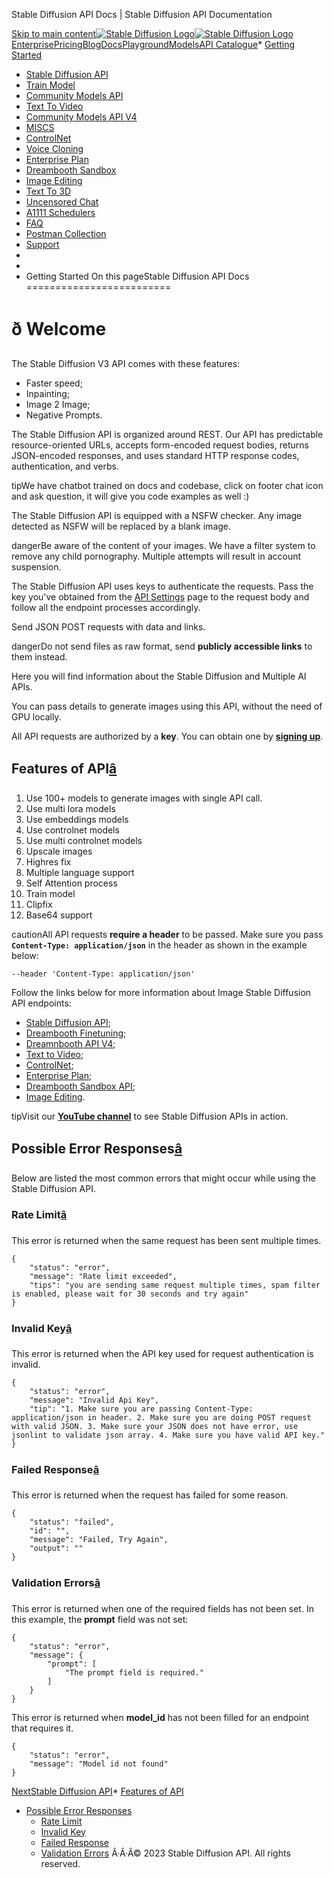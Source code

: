 




Stable Diffusion API Docs \| Stable Diffusion API Documentation








[Skip to main content](#docusaurus_skipToContent_fallback)[![Stable Diffusion Logo](/docs/img/SD-logo.png)![Stable Diffusion Logo](/docs/img/SD-logo.png)](https://stablediffusionapi.com)[Enterprise](https://stablediffusionapi.com/enterprise)[Pricing](https://stablediffusionapi.com/#pricing)[Blog](https://stablediffusionapi.com/blog)[Docs](https://stablediffusionapi.com/docs)[Playground](https://stablediffusionapi.com/playground)[Models](https://stablediffusionapi.com/models)[API Catalogue](https://stablediffusionapi.com/catalogue)* [Getting Started](/docs/)
* [Stable Diffusion API](/docs/category/stable-diffusion-api)
* [Train Model](/docs/category/train-model)
* [Community Models API](/docs/category/community-models-api)
* [Text To Video](/docs/category/text-to-video)
* [Community Models API V4](/docs/category/community-models-api-v4)
* [MISCS](/docs/category/miscs)
* [ControlNet](/docs/category/controlnet)
* [Voice Cloning](/docs/category/voice-cloning)
* [Enterprise Plan](/docs/category/enterprise-plan)
* [Dreambooth Sandbox](/docs/category/dreambooth-sandbox)
* [Image Editing](/docs/category/image-editing)
* [Text To 3D](/docs/category/text-to-3d)
* [Uncensored Chat](/docs/uncensored-chat)
* [A1111 Schedulers](/docs/a1111schedulers)
* [FAQ](/docs/faq)
* [Postman Collection](https://documenter.getpostman.com/view/18679074/2s83zdwReZ)
* [Support](https://discord.gg/UxqnDu7j3r)
* 
* 
* Getting Started
On this pageStable Diffusion API Docs
=========================

ð Welcome
============

The Stable Diffusion V3 API comes with these features:

* Faster speed;
* Inpainting;
* Image 2 Image;
* Negative Prompts.

The Stable Diffusion API is organized around REST. Our API has predictable resource\-oriented URLs, accepts form\-encoded request bodies, returns JSON\-encoded responses, and uses standard HTTP response codes, authentication, and verbs. 

tipWe have chatbot trained on docs and codebase, click on footer chat icon and ask question, it will give you code examples as well :)

The Stable Diffusion API is equipped with a NSFW checker. Any image detected as NSFW will be replaced by a blank image.

dangerBe aware of the content of your images.
We have a filter system to remove any child pornography. Multiple attempts will result in account suspension.

The Stable Diffusion API uses keys to authenticate the requests. Pass the key you've obtained from the [API Settings](https://stablediffusionapi.com/settings/api) page to the request body and follow all the endpoint processes accordingly. 

Send JSON POST requests with data and links.

dangerDo not send files as raw format, send **publicly accessible links** to them instead.

Here you will find information about the Stable Diffusion and Multiple AI APIs.

You can pass details to generate images using this API, without the need of GPU locally.

All API requests are authorized by a **key**. You can obtain one by **[signing up](https://stablediffusionapi.com/register)**.

Features of API[â](#features-of-api "Direct link to Features of API")
-----------------------------------------------------------------------

1. Use 100\+ models to generate images with single API call.
2. Use multi lora models
3. Use embeddings models
4. Use controlnet models
5. Use multi controlnet models
6. Upscale images
7. Highres fix
8. Multiple language support
9. Self Attention process
10. Train model
11. Clipfix
12. Base64 support

cautionAll API requests **require a header** to be passed. Make sure you pass **`Content-Type: application/json`** in the header as shown in the example below:


```
--header 'Content-Type: application/json'  

```
Follow the links below for more information about Image Stable Diffusion API endpoints:

* [Stable Diffusion API](/docs/category/stable-diffusion-api);
* [Dreambooth Finetuning](/docs/category/train-model);
* [Dreamnbooth API V4](/docs/category/community-models-api-v4);
* [Text to Video](/docs/category/text-to-video);
* [ControlNet](/docs/category/controlnet);
* [Enterprise Plan](/docs/category/enterprise-plan);
* [Dreambooth Sandbox API](/docs/category/dreambooth-sandbox);
* [Image Editing](/docs/category/image-editing).

tipVisit our **[YouTube channel](https://www.youtube.com/@stablediffusionapi/videos)** to see Stable Diffusion APIs in action.

Possible Error Responses[â](#possible-error-responses "Direct link to Possible Error Responses")
--------------------------------------------------------------------------------------------------

Below are listed the most common errors that might occur while using the Stable Diffusion API.

### Rate Limit[â](#rate-limit "Direct link to Rate Limit")

This error is returned when the same request has been sent multiple times.


```
{  
    "status": "error",  
    "message": "Rate limit exceeded",  
    "tips": "you are sending same request multiple times, spam filter is enabled, please wait for 30 seconds and try again"  
}  

```
### Invalid Key[â](#invalid-key "Direct link to Invalid Key")

This error is returned when the API key used for request authentication is invalid.


```
{  
    "status": "error",  
    "message": "Invalid Api Key",  
    "tip": "1. Make sure you are passing Content-Type: application/json in header. 2. Make sure you are doing POST request with valid JSON. 3. Make sure your JSON does not have error, use jsonlint to validate json array. 4. Make sure you have valid API key."  
}  

```
### Failed Response[â](#failed-response "Direct link to Failed Response")

This error is returned when the request has failed for some reason.


```
{  
    "status": "failed",  
    "id": "",  
    "message": "Failed, Try Again",  
    "output": ""  
}  

```
### Validation Errors[â](#validation-errors "Direct link to Validation Errors")

This error is returned when one of the required fields has not been set. In this example, the **prompt** field was not set:


```
{  
    "status": "error",  
    "message": {  
        "prompt": [  
            "The prompt field is required."  
        ]  
    }  
}  

```
This error is returned when **model\_id** has not been filled for an endpoint that requires it.


```
{  
    "status": "error",  
    "message": "Model id not found"  
}  

```
[NextStable Diffusion API](/docs/category/stable-diffusion-api)* [Features of API](#features-of-api)
* [Possible Error Responses](#possible-error-responses)
	+ [Rate Limit](#rate-limit)
	+ [Invalid Key](#invalid-key)
	+ [Failed Response](#failed-response)
	+ [Validation Errors](#validation-errors)
Â·Â·Â© 2023 Stable Diffusion API. All rights reserved.



